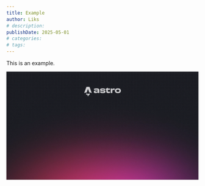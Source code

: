 ```yaml
---
title: Example
author: Liks
# description:
publishDate: 2025-05-01
# categories:
# tags:
---
```


This is an example.

![](./astro.webp)
